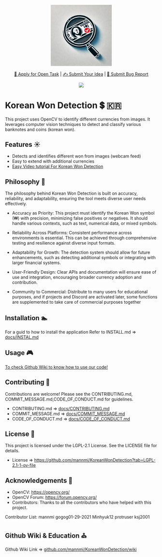 <p align="center">
  <!-- PSE Acceleration Program logo -->
  <img width=40% src="docs/Logo.webp">
</p>

<p align="center">
  <a href="https://github.com/mannmi/KoreanWonDetection/issues?q=is%3Aopen+is%3Aissue+-label%3A%22Application+Proposal%22+-label%3A%22WIP%22+">🚀 Apply for Open Task</a> | <a href="https://github.com/mannmi/KoreanWonDetection/issues">✍️ Submit Your Idea</a> | <a href="https://github.com/mannmi/KoreanWonDetection/issues/new?assignees=&labels=&projects=&template=bug_report.md&title="> 🐛 Submit Bug Report</a>
</p>

<p align="center">
  <a href="[https://discord.gg/HTFRuQPy](https://discord.gg/xtXwxhNE)"><img src="https://img.shields.io/discord/901152454077452399?color=7289da&style=flat-square&label=Discord&logo=discord&logoColor=white"></a>

  
</p>

# Korean Won Detection :heavy_dollar_sign:  :kr:

This project uses OpenCV to identify different currencies from images. It leverages computer vision techniques to detect and classify various banknotes and coins (korean won).

## Features :sunny:

- Detects and identifies different won from images (webcam feed)
- Easy to extend with additional currencies
- [Easy Video tutorial For Korean Won Detection](https://www.youtube.com/watch?v=BTIA6J3FxKE)

## Philosophy :gift_heart:

The philosophy behind Korean Won Detection is built on accuracy, reliability, and adaptability, ensuring the tool meets diverse user needs effectively.

- Accuracy as Priority:
This project must identify the Korean Won symbol (₩) with precision, minimizing false positives or negatives. It should handle various contexts, such as text, numerical data, or mixed symbols.

- Reliability Across Platforms:
Consistent performance across environments is essential. This can be achieved through comprehensive testing and resilience against diverse input formats.

- Adaptability for Growth:
The detection system should allow for future enhancements, such as detecting additional symbols or integrating with larger financial systems.

- User-Friendly Design:
Clear APIs and documentation will ensure ease of use and integration, encouraging broader currency adoption and contribution.

- Community to Commercial:
Distribute to many users for educational purposes, and if projects and Discord are activated later, some functions are supplemented to take care of commercial purposes together

## Installation :swimmer:
For a guid to how to install the application Refer to INSTALL.md
=> [docs/INSTAL.md](docs/INSTAL.md)


## Usage :video_game:
[To check Github Wiki to know how to use our code!](https://github.com/mannmi/KoreanWonDetection/wiki/How-it-works)

## Contributing :violin:

Contributions are welcome! Please see the CONTRIBUTING.md, COMMIT_MESSAGE.md,CODE_OF_CONDUCT.md for guidelines.

* CONTRIBUTING.md => [docs/CONTRIBUTING.md](docs/CONTRIBUTING.md)  
* COMMIT_MESSAGE.md => [docs/COMMIT_MESSAGE.md](docs/CONTRIBUTING.md)
* CODE_OF_CONDUCT.md => [docs/CODE_OF_CONDUCT.md](docs/CODE_OF_CONDUCT.md)

## License :city_sunrise:

This project is licensed under the LGPL-2.1 License. See the LICENSE file for details.
* License => https://github.com/mannmi/KoreanWonDetection?tab=LGPL-2.1-1-ov-file

## Acknowledgements :love_hotel:

- OpenCV: https://opencv.org/
- OpenCV Forum: https://forum.opencv.org/
- Contributors: Thanks to all the contributors who have helped with this project.

Contributor List:
mannmi
gogog01-29-2021
Minhyuk12
protruser
ksj2001

## Github Wiki & Education :church:
Github Wiki Link => [github.com/mannmi/KoreanWonDetection/wiki](github.com/mannmi/KoreanWonDetection/wiki)
